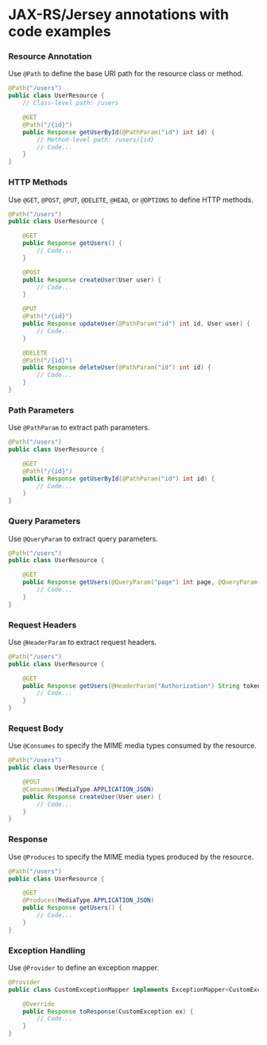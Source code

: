 # JAX-RS/Jersey annotations with code examples

### Resource Annotation
Use `@Path` to define the base URI path for the resource class or method.

```java
@Path("/users")
public class UserResource {
    // Class-level path: /users

    @GET
    @Path("/{id}")
    public Response getUserById(@PathParam("id") int id) {
        // Method-level path: /users/{id}
        // Code...
    }
}
```

### HTTP Methods
Use `@GET`, `@POST`, `@PUT`, `@DELETE`, `@HEAD`, or `@OPTIONS` to define HTTP methods.

```java
@Path("/users")
public class UserResource {

    @GET
    public Response getUsers() {
        // Code...
    }

    @POST
    public Response createUser(User user) {
        // Code...
    }

    @PUT
    @Path("/{id}")
    public Response updateUser(@PathParam("id") int id, User user) {
        // Code...
    }

    @DELETE
    @Path("/{id}")
    public Response deleteUser(@PathParam("id") int id) {
        // Code...
    }
}
```

### Path Parameters
Use `@PathParam` to extract path parameters.

```java
@Path("/users")
public class UserResource {

    @GET
    @Path("/{id}")
    public Response getUserById(@PathParam("id") int id) {
        // Code...
    }
}
```

### Query Parameters
Use `@QueryParam` to extract query parameters.

```java
@Path("/users")
public class UserResource {

    @GET
    public Response getUsers(@QueryParam("page") int page, @QueryParam("limit") int limit) {
        // Code...
    }
}
```

### Request Headers
Use `@HeaderParam` to extract request headers.

```java
@Path("/users")
public class UserResource {

    @GET
    public Response getUsers(@HeaderParam("Authorization") String token) {
        // Code...
    }
}
```

### Request Body
Use `@Consumes` to specify the MIME media types consumed by the resource.

```java
@Path("/users")
public class UserResource {

    @POST
    @Consumes(MediaType.APPLICATION_JSON)
    public Response createUser(User user) {
        // Code...
    }
}
```

### Response
Use `@Produces` to specify the MIME media types produced by the resource.

```java
@Path("/users")
public class UserResource {

    @GET
    @Produces(MediaType.APPLICATION_JSON)
    public Response getUsers() {
        // Code...
    }
}
```

### Exception Handling
Use `@Provider` to define an exception mapper.

```java
@Provider
public class CustomExceptionMapper implements ExceptionMapper<CustomException> {

    @Override
    public Response toResponse(CustomException ex) {
        // Code...
    }
}
```
